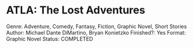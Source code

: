 # ATLA: The Lost Adventures

Genre: Adventure, Comedy, Fantasy, Fiction, Graphic Novel, Short Stories
Author: Michael Dante DiMartino, Bryan Konietzko
Finished?: Yes
Format: Graphic Novel
Status: COMPLETED